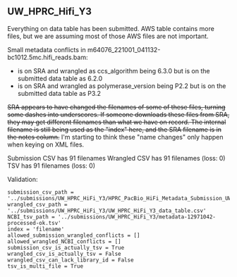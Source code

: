 ## UW_HPRC_Hifi_Y3

Everything on data table has been submitted. AWS table contains more files, but we are assuming most of those AWS files are not important.

Small metadata conflicts in m64076_221001_041132-bc1012.5mc.hifi_reads.bam:
* is on SRA and wrangled as ccs_algorithm being 6.3.0 but is on the submitted data table as 6.2.0
* is on SRA and wrangled as polymerase_version being P2.2 but is on the submitted data table as P3.2


~~SRA appears to have changed the filenames of some of these files, turning some dashes into underscores. If someone downloads these files from SRA, they may get different filenames than what we have on record. The internal filename is still being used as the "index" here, and the SRA filename is in the notes column.~~ I'm starting to think these "name changes" only happen when keying on XML files.

Submission CSV has 91 filenames
Wrangled CSV has 91 filenames (loss: 0)
TSV has 91 filenames (loss: 0)

Validation:
```
submission_csv_path = '../submissions/UW_HPRC_HiFi_Y3/HPRC_PacBio_HiFi_Metadata_Submission_UW_Yr3.with5mc.tsv'
wrangled_csv_path = '../submissions/UW_HPRC_HiFi_Y3/UW_HPRC_HiFi_Y3_data_table.csv'
NCBI_tsv_path = '../submissions/UW_HPRC_HiFi_Y3/metadata-12971042-processed-ok.tsv'
index = 'filename'
allowed_submission_wrangled_conflicts = []
allowed_wrangled_NCBI_conflicts = []
submission_csv_is_actually_tsv = True
wrangled_csv_is_actually_tsv = False
wrangled_csv_can_lack_library_id = False
tsv_is_multi_file = True
```